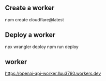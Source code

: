 ## Create a worker
npm create cloudflare@latest

## Deploy a worker
npx wrangler deploy
npm run deploy

## worker
https://openai-api-worker.lluu3790.workers.dev